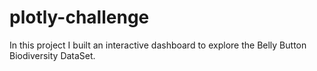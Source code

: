 # plotly-challenge
In this project I built an interactive dashboard to explore the Belly Button Biodiversity DataSet.
